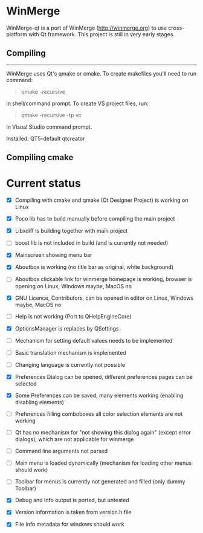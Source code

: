 # WinMerge


WinMerge-qt is a port of WinMerge (http://winmerge.org) to use cross-platform
with Qt framework. This project is still in very early stages.

## Compiling
---------

WinMerge uses Qt's qmake or cmake. To create makefiles you'll need to
run command:

> qmake -recursive

in shell/command prompt. To create VS project files, run:

> qmake -recursive -tp vc

in Visual Studio command prompt.

Installed:
QT5-default
qtcreator


## Compiling cmake

# Current status

- [X] Compiling with cmake and qmake (Qt Designer Project) is working on Linux
- [X] Poco lib has to build manually before compiling the main project
- [x] Libxdiff is building together with main project
- [ ] boost lib is not included in  build (and is currently not needed)
- [X] Mainscreen showing menu bar
- [X] Aboutbox is working (no title bar as original, white background)
- [ ] Aboutbox clickable link for winmerge homepage is working, browser is opening on Linux, Windows maybe, MacOS no
- [x] GNU Licence, Contributors, can be opened in editor on Linux, Windows maybe, MacOS no 
- [ ] Help is not working (Port to QHelpEngineCore)
- [X] OptionsManager is replaces by QSettings
- [ ] Mechanism for setting default values needs to be implemented
- [ ] Basic translation mechanism is implemented
- [ ] Changing language is currently not possible
- [x] Preferences Dialog can be opened, different preferences pages can be selected
- [x] Some Preferences can be saved, many elements working (enabling disabling elements)
- [ ] Preferences filling comboboxes all color selection elements are not working
- [ ] Qt has no mechanism for "not showing this dialog again" (except error dialogs), which are not applicable for winmerge
- [ ] Command line arguments not parsed
- [ ] Main menu is loaded dynamically (mechanism for loading other menus should work)
- [ ] Toolbar for menus is currently not generated and filled (only dummy Toolbar)
- [x] Debug and Info output is ported, but untested
- [x] Version information is taken from version.h file
- [x] File Info metadata for windows should work


